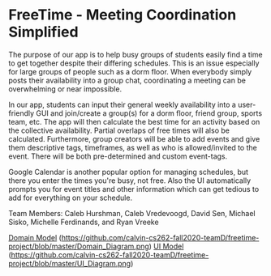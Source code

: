 # FreeTime - Meeting Coordination Simplified

The purpose of our app is to help busy groups of students easily find a time to get together despite their differing schedules. This is an issue especially for large groups of people such as a dorm floor. When everybody simply posts their availability into a group chat, coordinating a meeting can be overwhelming or near impossible.

In our app, students can input their general weekly availability into a user-friendly GUI and join/create a group(s) for a dorm floor, friend group, sports team, etc. The app will then calculate the best time for an activity based on the collective availability. Partial overlaps of free times will also be calculated. Furthermore, group creators will be able to add events and give them descriptive tags, timeframes, as well as who is allowed/invited to the event. There will be both pre-determined and custom event-tags.

Google Calendar is another popular option for managing schedules, but there you enter the times you're busy, not free. Also the UI automatically prompts you for event titles and other information which can get tedious to add for everything on your schedule.

Team Members: Caleb Hurshman, Caleb Vredevoogd, David Sen,
Michael Sisko, Michelle Ferdinands, and Ryan Vreeke


[Domain Model](https://github.com/calvin-cs262-fall2020-teamD/freetime-project/blob/master/Domain_Diagram.png) (https://github.com/calvin-cs262-fall2020-teamD/freetime-project/blob/master/Domain_Diagram.png)
[UI Model](https://github.com/calvin-cs262-fall2020-teamD/freetime-project/blob/master/UI_Diagram.png) (https://github.com/calvin-cs262-fall2020-teamD/freetime-project/blob/master/UI_Diagram.png)
